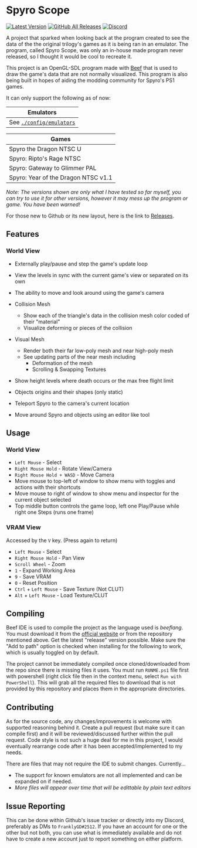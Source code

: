 # Spyro Scope

[![Latest Version](https://img.shields.io/github/v/release/FranklyGD/Spyro-Scope)](https://github.com/FranklyGD/Spyro-Scope/releases/latest) [![GitHub All Releases](https://img.shields.io/github/downloads/FranklyGD/Spyro-Scope/total)](https://github.com/FranklyGD/Spyro-Scope/releases) [![Discord](https://img.shields.io/discord/619694339777495056?color=7289DA&label=Mod%20the%20Dragon&logo=discord&logoColor=ffffff)](https://discord.gg/nVwGhN2)

A project that sparked when looking back at the program created to see the data of the the original trilogy's games as it is being ran in an emulator.
The program, called Spyro Scope, was only an in-house made program never released, so I thought it would be cool to recreate it.

This project is an OpenGL-SDL program made with [Beef](https://github.com/beefytech/Beef) that is used to draw the game's data that are not normally visualized.
This program is also being built in hopes of aiding the modding community for Spyro's PS1 games.

It can only support the following as of now:

|Emulators|
|-|
|See [`./config/emulators`](https://github.com/FranklyGD/Spyro-Scope/blob/master/dist/config/emulators)|

|Games|
|-|
|Spyro the Dragon NTSC U|
|Spyro: Ripto's Rage NTSC|
|Spyro: Gateway to Glimmer PAL|
|Spyro: Year of the Dragon NTSC v1.1|

*Note: The versions shown are only what I have tested so far myself, you can try to use it for other versions,
however it may mess up the program or game. You have been warned!*

For those new to Github or its new layout, here is the link to [Releases](https://github.com/FranklyGD/Spyro-Scope/releases).

## Features

### World View

* Externally play/pause and step the game's update loop
* View the levels in sync with the current game's view or separated on its own
* The ability to move and look around using the game's camera
* Collision Mesh
	* Show each of the triangle's data in the collision mesh color coded of their "material"
	* Visualize deforming or pieces of the collision

* Visual Mesh
	* Render both their far low-poly mesh and near high-poly mesh
	* See updating parts of the near mesh including
		* Deformation of the mesh
		* Scrolling & Swapping Textures

* Show height levels where death occurs or the max free flight limit
* Objects origins and their shapes (only static)
* Teleport Spyro to the camera's current location
* Move around Spyro and objects using an editor like tool

## Usage

### World View

* `Left Mouse` - Select
* `Right Mouse Hold` - Rotate View/Camera
* `Right Mouse Hold + WASD` - Move Camera
* Move mouse to top-left of window to show menu with toggles and actions with their shortcuts
* Move mouse to right of window to show menu and inspector for the current object selected
* Top middle button controls the game loop, left one Play/Pause while right one Steps (runs one frame)

### VRAM View

Accessed by the `V` key. (Press again to return)

* `Left Mouse` - Select
* `Right Mouse Hold` - Pan View
* `Scroll Wheel` - Zoom
* `1` - Expand Working Area
* `9` - Save VRAM
* `0` - Reset Position
* `Ctrl` + `Left Mouse` - Save Texture (Not CLUT)
* `Alt` + `Left Mouse` - Load Texture/CLUT

## Compiling

Beef IDE is used to compile the project as the language used is *beeflang*. You must download it from the [official website](https://www.beeflang.org/) or from the repository mentioned above. 
Get the latest "release" version possible. Make sure the "Add to path" option is checked when installing for the following to work, which is usually toggled on by default.

The project cannot be immediately compiled once cloned/downloaded from the repo since there is missing files it uses.
You must run `RUNME.ps1` file first with powershell (right click file then in the context menu, select `Run with PowerShell`).
This will grab all the required files to download that is not provided by this repository and places them in the appropriate directories.

## Contributing

As for the source code, any changes/improvements is welcome with supported reasoning behind it.
Create a pull request (but make sure it can compile first) and it will be reviewed/discussed further within the pull request. Code style is not such a huge deal for me in this project, I would eventually rearrange code after it has been accepted/implemented to my needs.

There are files that may not require the IDE to submit changes. Currently...

* The support for known emulators are not all implemented and can be expanded on if needed.
* *More files will appear over time that will be edittable by plain text editors*

## Issue Reporting

This can be done within Github's issue tracker or directly into my Discord, preferably as DMs to `FranklyGD#2512`.
If you have an account for one or the other but not both, you can use what is immediately available and do not have to create a new account just to report something on either platform.
